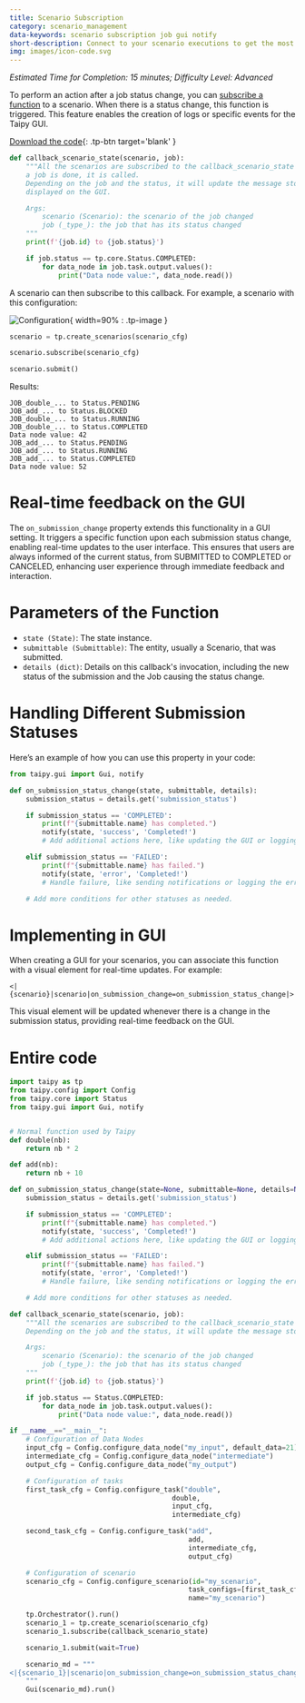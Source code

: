 ```yaml
---
title: Scenario Subscription
category: scenario_management
data-keywords: scenario subscription job gui notify
short-description: Connect to your scenario executions to get the most recent updates.
img: images/icon-code.svg
---
```


*Estimated Time for Completion: 15 minutes; Difficulty Level: Advanced*

To perform an action after a job status change, you can
[subscribe a function](../../../manuals/userman/task-orchestration/scenario-submission.md#subscribe-to-job-execution)
to a scenario. When there is a status change, this function is triggered. This feature enables the
creation of logs or specific events for the Taipy GUI.

[Download the code](./src/scenario_subscription.py){: .tp-btn target='blank' }

```python
def callback_scenario_state(scenario, job):
    """All the scenarios are subscribed to the callback_scenario_state function. It means whenever
    a job is done, it is called.
    Depending on the job and the status, it will update the message stored in a json that is then
    displayed on the GUI.

    Args:
        scenario (Scenario): the scenario of the job changed
        job (_type_): the job that has its status changed
    """
    print(f'{job.id} to {job.status}')

    if job.status == tp.core.Status.COMPLETED:
        for data_node in job.task.output.values():
            print("Data node value:", data_node.read())

```

A scenario can then subscribe to this callback. For example, a scenario with this configuration:

![Configuration](images/config.svg){ width=90% : .tp-image }

```python
scenario = tp.create_scenarios(scenario_cfg)

scenario.subscribe(scenario_cfg)

scenario.submit()
```

Results:

```console
JOB_double_... to Status.PENDING
JOB_add_... to Status.BLOCKED
JOB_double_... to Status.RUNNING
JOB_double_... to Status.COMPLETED
Data node value: 42
JOB_add_... to Status.PENDING
JOB_add_... to Status.RUNNING
JOB_add_... to Status.COMPLETED
Data node value: 52
```

# Real-time feedback on the GUI

The `on_submission_change` property extends this functionality in a
GUI setting. It triggers a specific function upon each
submission status change, enabling real-time updates to the user interface. This
ensures that users are always informed of the current status, from SUBMITTED to
COMPLETED or CANCELED, enhancing user experience through immediate feedback and
interaction.

# Parameters of the Function

- `state (State)`: The state instance.
- `submittable (Submittable)`: The entity, usually a Scenario, that was submitted.
- `details (dict)`: Details on this callback's invocation, including the new status of the submission and the Job causing the status change.

# Handling Different Submission Statuses

Here’s an example of how you can use this property in your code:

```python
from taipy.gui import Gui, notify

def on_submission_status_change(state, submittable, details):
    submission_status = details.get('submission_status')

    if submission_status == 'COMPLETED':
        print(f"{submittable.name} has completed.")
        notify(state, 'success', 'Completed!')
        # Add additional actions here, like updating the GUI or logging the completion.

    elif submission_status == 'FAILED':
        print(f"{submittable.name} has failed.")
        notify(state, 'error', 'Completed!')
        # Handle failure, like sending notifications or logging the error.

    # Add more conditions for other statuses as needed.
```

# Implementing in GUI

When creating a GUI for your scenarios, you can associate this function with a visual element for real-time updates. For example:

```
<|{scenario}|scenario|on_submission_change=on_submission_status_change|>
```

This visual element will be updated whenever there is a change in the submission status, providing real-time feedback on the GUI.

# Entire code

```python
import taipy as tp
from taipy.config import Config
from taipy.core import Status
from taipy.gui import Gui, notify


# Normal function used by Taipy
def double(nb):
    return nb * 2

def add(nb):
    return nb + 10

def on_submission_status_change(state=None, submittable=None, details=None):
    submission_status = details.get('submission_status')

    if submission_status == 'COMPLETED':
        print(f"{submittable.name} has completed.")
        notify(state, 'success', 'Completed!')
        # Add additional actions here, like updating the GUI or logging the completion.

    elif submission_status == 'FAILED':
        print(f"{submittable.name} has failed.")
        notify(state, 'error', 'Completed!')
        # Handle failure, like sending notifications or logging the error.

    # Add more conditions for other statuses as needed.

def callback_scenario_state(scenario, job):
    """All the scenarios are subscribed to the callback_scenario_state function. It means whenever a job is done, it is called.
    Depending on the job and the status, it will update the message stored in a json that is then displayed on the GUI.

    Args:
        scenario (Scenario): the scenario of the job changed
        job (_type_): the job that has its status changed
    """
    print(f'{job.id} to {job.status}')

    if job.status == Status.COMPLETED:
        for data_node in job.task.output.values():
            print("Data node value:", data_node.read())

if __name__=="__main__":
    # Configuration of Data Nodes
    input_cfg = Config.configure_data_node("my_input", default_data=21)
    intermediate_cfg = Config.configure_data_node("intermediate")
    output_cfg = Config.configure_data_node("my_output")

    # Configuration of tasks
    first_task_cfg = Config.configure_task("double",
                                        double,
                                        input_cfg,
                                        intermediate_cfg)

    second_task_cfg = Config.configure_task("add",
                                            add,
                                            intermediate_cfg,
                                            output_cfg)

    # Configuration of scenario
    scenario_cfg = Config.configure_scenario(id="my_scenario",
                                            task_configs=[first_task_cfg, second_task_cfg],
                                            name="my_scenario")

    tp.Orchestrator().run()
    scenario_1 = tp.create_scenario(scenario_cfg)
    scenario_1.subscribe(callback_scenario_state)

    scenario_1.submit(wait=True)

    scenario_md = """
<|{scenario_1}|scenario|on_submission_change=on_submission_status_change|>
    """
    Gui(scenario_md).run()
```
